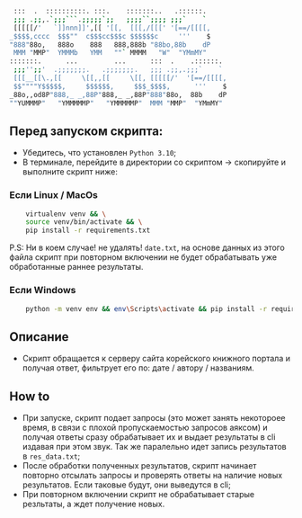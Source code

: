 ```bash
 :::  .  ::::::::::. :::.    :::::::..   .::::::. 
 ;;; .;;,.`;;;```.;;;;;`;;   ;;;;``;;;; ;;;`    ` 
 [[[[[/'   `]]nnn]]',[[ '[[,  [[[,/[[[' '[==/[[[[,
_$$$$,cccc  $$$""  c$$$cc$$$c $$$$$$c     '''    $
"888"88o,   888o    888   888,888b "88bo,88b    dP
 MMM "MMP"  YMMMb   YMM   ""` MMMM   "W"  "YMmMY" 
:::::::.      ...         ...      :::  .    .::::::. 
 ;;;'';;'  .;;;;;;;.   .;;;;;;;.   ;;; .;;,.;;;`    ` 
 [[[__[[\.,[[     \[[,,[[     \[[, [[[[[/'  '[==/[[[[,
 $$""""Y$$$$$,     $$$$$$,     $$$_$$$$,      '''    $
_88o,,od8P"888,_ _,88P"888,_ _,88P"888"88o,  88b    dP
""YUMMMP"   "YMMMMMP"   "YMMMMMP"  MMM "MMP"  "YMmMY" 
```

## Перед запуском скрипта:
- Убедитесь, что установлен `Python 3.10`;
- В терминале, перейдите в директории со скриптом -> скопируйте и выполните скрипт ниже:

### Если Linux / MacOs
```bash
    virtualenv venv && \
    source venv/bin/activate && \
    pip install -r requirements.txt
```
P.S: Ни в коем случае! не удалять! `date.txt`, на основе данных из этого файла скрипт при повторном включении не будет обрабатывать уже обработанные раннее результаты.

### Если Windows
```bash
    python -m venv env && env\Scripts\activate && pip install -r requirements.txt
```
## Описание
- Cкрипт обращается к серверу сайта корейского книжного портала и получая ответ, фильтрует его по: дате / автору / названиям.

## How to
- При запуске, скрипт подает запросы (это может занять некотороее время, в связи с плохой пропускаемостью запросов аяксом) и получая ответы сразу обрабатывает их и выдает результаты в cli издавая при этом звук. Так же паралельно идет запись результатов в `res_data.txt`;
- После обработки полученных результатов, скрипт начинает повторно отсылать запросы и проверять ответы на наличие новых результатов. Если таковые будут, они выведутся в cli;
- При повторном включении скрипт не обрабатывает старые резльтаты, а ждет получение новых.
